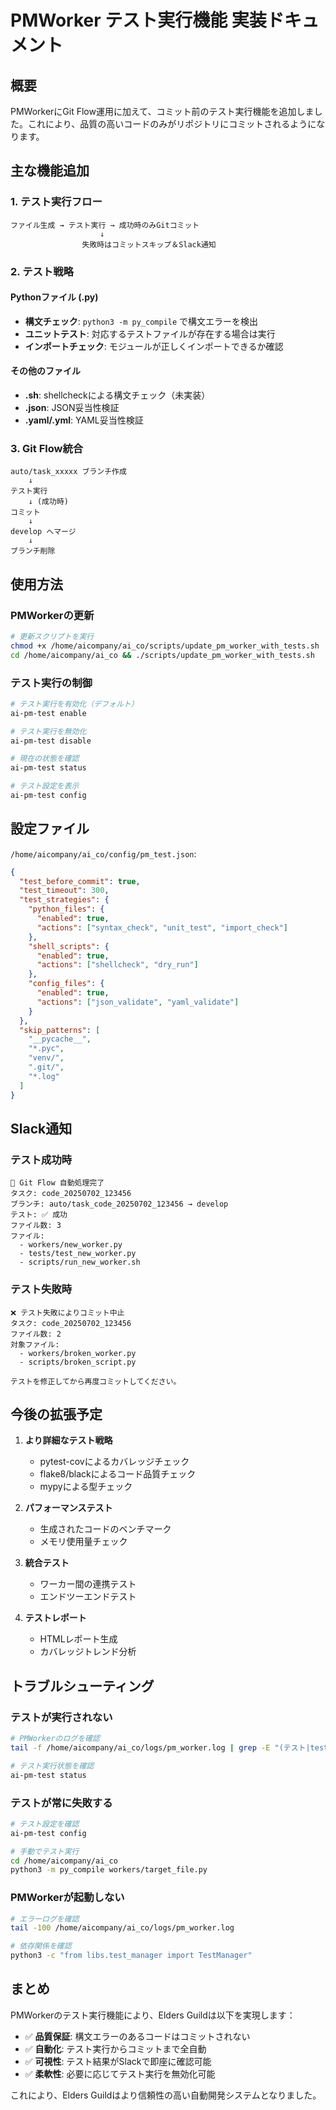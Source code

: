 # PMWorker テスト実行機能 実装ドキュメント

## 概要

PMWorkerにGit Flow運用に加えて、コミット前のテスト実行機能を追加しました。これにより、品質の高いコードのみがリポジトリにコミットされるようになります。

## 主な機能追加

### 1. テスト実行フロー
```
ファイル生成 → テスト実行 → 成功時のみGitコミット
                    ↓
                失敗時はコミットスキップ＆Slack通知
```

### 2. テスト戦略

#### Pythonファイル (.py)
- **構文チェック**: `python3 -m py_compile` で構文エラーを検出
- **ユニットテスト**: 対応するテストファイルが存在する場合は実行
- **インポートチェック**: モジュールが正しくインポートできるか確認

#### その他のファイル
- **.sh**: shellcheckによる構文チェック（未実装）
- **.json**: JSON妥当性検証
- **.yaml/.yml**: YAML妥当性検証

### 3. Git Flow統合
```
auto/task_xxxxx ブランチ作成
    ↓
テスト実行
    ↓ (成功時)
コミット
    ↓
develop へマージ
    ↓
ブランチ削除
```

## 使用方法

### PMWorkerの更新
```bash
# 更新スクリプトを実行
chmod +x /home/aicompany/ai_co/scripts/update_pm_worker_with_tests.sh
cd /home/aicompany/ai_co && ./scripts/update_pm_worker_with_tests.sh
```

### テスト実行の制御
```bash
# テスト実行を有効化（デフォルト）
ai-pm-test enable

# テスト実行を無効化
ai-pm-test disable

# 現在の状態を確認
ai-pm-test status

# テスト設定を表示
ai-pm-test config
```

## 設定ファイル

`/home/aicompany/ai_co/config/pm_test.json`:
```json
{
  "test_before_commit": true,
  "test_timeout": 300,
  "test_strategies": {
    "python_files": {
      "enabled": true,
      "actions": ["syntax_check", "unit_test", "import_check"]
    },
    "shell_scripts": {
      "enabled": true,
      "actions": ["shellcheck", "dry_run"]
    },
    "config_files": {
      "enabled": true,
      "actions": ["json_validate", "yaml_validate"]
    }
  },
  "skip_patterns": [
    "__pycache__",
    "*.pyc",
    "venv/",
    ".git/",
    "*.log"
  ]
}
```

## Slack通知

### テスト成功時
```
🌊 Git Flow 自動処理完了
タスク: code_20250702_123456
ブランチ: auto/task_code_20250702_123456 → develop
テスト: ✅ 成功
ファイル数: 3
ファイル:
  - workers/new_worker.py
  - tests/test_new_worker.py
  - scripts/run_new_worker.sh
```

### テスト失敗時
```
❌ テスト失敗によりコミット中止
タスク: code_20250702_123456
ファイル数: 2
対象ファイル:
  - workers/broken_worker.py
  - scripts/broken_script.py

テストを修正してから再度コミットしてください。
```

## 今後の拡張予定

1. **より詳細なテスト戦略**
   - pytest-covによるカバレッジチェック
   - flake8/blackによるコード品質チェック
   - mypyによる型チェック

2. **パフォーマンステスト**
   - 生成されたコードのベンチマーク
   - メモリ使用量チェック

3. **統合テスト**
   - ワーカー間の連携テスト
   - エンドツーエンドテスト

4. **テストレポート**
   - HTMLレポート生成
   - カバレッジトレンド分析

## トラブルシューティング

### テストが実行されない
```bash
# PMWorkerのログを確認
tail -f /home/aicompany/ai_co/logs/pm_worker.log | grep -E "(テスト|test)"

# テスト実行状態を確認
ai-pm-test status
```

### テストが常に失敗する
```bash
# テスト設定を確認
ai-pm-test config

# 手動でテスト実行
cd /home/aicompany/ai_co
python3 -m py_compile workers/target_file.py
```

### PMWorkerが起動しない
```bash
# エラーログを確認
tail -100 /home/aicompany/ai_co/logs/pm_worker.log

# 依存関係を確認
python3 -c "from libs.test_manager import TestManager"
```

## まとめ

PMWorkerのテスト実行機能により、Elders Guildは以下を実現します：

- ✅ **品質保証**: 構文エラーのあるコードはコミットされない
- ✅ **自動化**: テスト実行からコミットまで全自動
- ✅ **可視性**: テスト結果がSlackで即座に確認可能
- ✅ **柔軟性**: 必要に応じてテスト実行を無効化可能

これにより、Elders Guildはより信頼性の高い自動開発システムとなりました。
